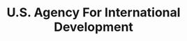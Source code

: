 ---
# This topic lives at
# https://digital.gov/topics/us-agency-for-international-development

# Topic Title
title: "U.S. Agency For International Development"

# description — keep it short and clear
# summary: ""

# Weight
weight: 1

# For more information on managing topics,
# see https://github.com/GSA/digitalgov.gov/wiki/topics
---